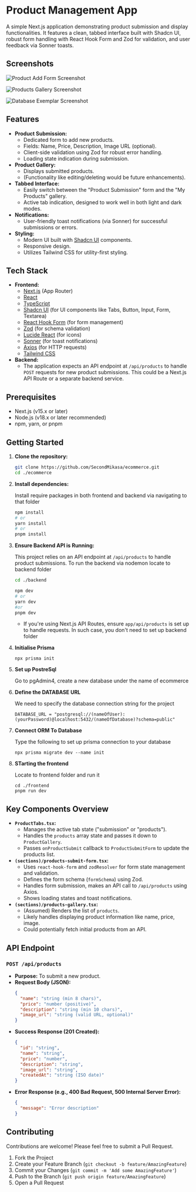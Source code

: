       
# Product Management App

A simple Next.js application demonstrating product submission and display functionalities. It features a clean, tabbed interface built with Shadcn UI, robust form handling with React Hook Form and Zod for validation, and user feedback via Sonner toasts.

## Screenshots

![Product Add Form Screenshot](./frontend/public/Screenshot1.png)  

![Products Gallery Screenshot](./frontend/public/Screenshot2.png)  

![Database Exemplar Screenshot](./frontend/public/Screenshot3.png)  

## Features

*   **Product Submission:**
    *   Dedicated form to add new products.
    *   Fields: Name, Price, Description, Image URL (optional).
    *   Client-side validation using Zod for robust error handling.
    *   Loading state indication during submission.
*   **Product Gallery:**
    *   Displays submitted products.
    *   (Functionality like editing/deleting would be future enhancements).
*   **Tabbed Interface:**
    *   Easily switch between the "Product Submission" form and the "My Products" gallery.
    *   Active tab indication, designed to work well in both light and dark modes.
*   **Notifications:**
    *   User-friendly toast notifications (via Sonner) for successful submissions or errors.
*   **Styling:**
    *   Modern UI built with [Shadcn UI](https://ui.shadcn.com/) components.
    *   Responsive design.
    *   Utilizes Tailwind CSS for utility-first styling.

## Tech Stack

*   **Frontend:**
    *   [Next.js](https://nextjs.org/) (App Router)
    *   [React](https://reactjs.org/)
    *   [TypeScript](https://www.typescriptlang.org/)
    *   [Shadcn UI](https://ui.shadcn.com/) (for UI components like Tabs, Button, Input, Form, Textarea)
    *   [React Hook Form](https://react-hook-form.com/) (for form management)
    *   [Zod](https://zod.dev/) (for schema validation)
    *   [Lucide React](https://lucide.dev/) (for icons)
    *   [Sonner](https://sonner.emilkowal.ski/) (for toast notifications)
    *   [Axios](https://axios-http.com/) (for HTTP requests)
    *   [Tailwind CSS](https://tailwindcss.com/)
*   **Backend:**
    *   The application expects an API endpoint at `/api/products` to handle `POST` requests for new product submissions. This could be a Next.js API Route or a separate backend service.

## Prerequisites

*   Next.js (v15.x or later)
*   Node.js (v18.x or later recommended)
*   npm, yarn, or pnpm

## Getting Started

1.  **Clone the repository:**

    ```bash
    git clone https://github.com/SecondMikasa/ecommerce.git
    cd ./ecommerce
    ```

2.  **Install dependencies:**

    Install require packages in both frontend and backend via navigating to that folder
    ```bash
    npm install
    # or
    yarn install
    # or
    pnpm install
    ```

3.  **Ensure Backend API is Running:**

    This project relies on an API endpoint at `/api/products` to handle product submissions.
       To run the backend via nodemon locate to backend folder
    ```bash
    cd ./backend 
    
    npm dev
    # or
    yarn dev
    #or
    pnpm dev
    ```
    *   If you're using Next.js API Routes, ensure `app/api/products` is set up to handle requests. In such case, you don't need to set up backend folder

5. **Initialise Prisma**
    
    ```
    npx prisma init
    ```

6. **Set up PostreSql**   

    Go to pgAdmin4, create a new database under the name of ecommerce

7. **Define the DATABASE URL**

    We need to specify the database connection string for the project
    ```
    DATABASE_URL = "postgresql://(nameOfUser):(yourPassword)@localhost:5432/(nameOfDatabase)?schema=public"
    ```

8. **Connect ORM To Database**

    Type the following to set up prisma connection to your database

    ```
    npx prisma migrate dev --name init
    ```

9. **STarting the frontend**

    Locate to frontend folder and run it
    ```
    cd ./frontend
    pnpm run dev
    ```

## Key Components Overview

*   **`ProductTabs.tsx`:**
    *   Manages the active tab state ("submission" or "products").
    *   Handles the `products` array state and passes it down to `ProductGallery`.
    *   Passes `onProductSubmit` callback to `ProductSubmitForm` to update the products list.
*   **`(sections)/products-submit-form.tsx`:**
    *   Uses `react-hook-form` and `zodResolver` for form state management and validation.
    *   Defines the form schema (`formSchema`) using Zod.
    *   Handles form submission, makes an API call to `/api/products` using Axios.
    *   Shows loading states and toast notifications.
*   **`(sections)/products-gallery.tsx`:**
    *   (Assumed) Renders the list of `products`.
    *   Likely handles displaying product information like name, price, image.
    *   Could potentially fetch initial products from an API.

## API Endpoint

### `POST /api/products`

*   **Purpose:** To submit a new product.
*   **Request Body (JSON):**
    ```json
    {
      "name": "string (min 8 chars)",
      "price": "number (positive)",
      "description": "string (min 10 chars)",
      "image_url": "string (valid URL, optional)"
    }
    ```
*   **Success Response (201 Created):**
    ```json
    {
      "id": "string", 
      "name": "string",
      "price": "number",
      "description": "string",
      "image_url": "string",
      "createdAt": "string (ISO date)" 
    }
    ```
*   **Error Response (e.g., 400 Bad Request, 500 Internal Server Error):**
    ```json
    {
      "message": "Error description"
    }
    ```

## Contributing

Contributions are welcome! Please feel free to submit a Pull Request.

1.  Fork the Project
2.  Create your Feature Branch (`git checkout -b feature/AmazingFeature`)
3.  Commit your Changes (`git commit -m 'Add some AmazingFeature'`)
4.  Push to the Branch (`git push origin feature/AmazingFeature`)
5.  Open a Pull Request

